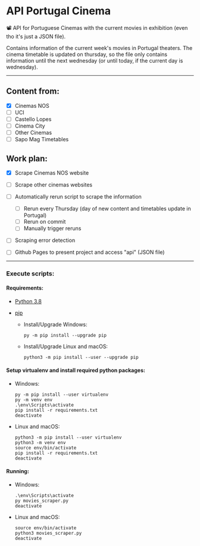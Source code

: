 # API Portugal Cinema

📽️ API for Portuguese Cinemas with the current movies in exhibition (even tho it's just a JSON file).

Contains information of the current week's movies in Portugal theaters. The cinema timetable is updated on thursday, so the file only contains information until the next wednesday (or until today, if the current day is wednesday).

---

## Content from:
- [x] Cinemas NOS
- [ ] UCI
- [ ] Castello Lopes
- [ ] Cinema City
- [ ] Other Cinemas
- [ ] Sapo Mag Timetables

## Work plan:
- [x] Scrape Cinemas NOS website
- [ ] Scrape other cinemas websites
- [ ] Automatically rerun script to scrape the information
  - [ ] Rerun every Thursday (day of new content and timetables update in Portugal)
  - [ ] Rerun on commit
  - [ ] Manually trigger reruns
- [ ] Scraping error detection
- [ ] Github Pages to present project and access "api" (JSON file)


---

### Execute scripts:
#### Requirements:
- [Python 3.8](https://www.python.org/)
- [pip](https://pypi.org/project/pip/)

    - Install/Upgrade Windows: 
  
      `py -m pip install --upgrade pip`

    - Install/Upgrade Linux and macOS: 
  
      `python3 -m pip install --user --upgrade pip`

#### Setup virtualenv and install required python packages:
- Windows:
  
  ```
  py -m pip install --user virtualenv
  py -m venv env
  .\env\Scripts\activate
  pip install -r requirements.txt
  deactivate
  ```

- Linux and macOS:
  
  ```
  python3 -m pip install --user virtualenv
  python3 -m venv env
  source env/bin/activate
  pip install -r requirements.txt
  deactivate
  ```

#### Running:

- Windows:
  
  ```
  .\env\Scripts\activate
  py movies_scraper.py
  deactivate
  ```

- Linux and macOS:
  
  ```
  source env/bin/activate
  python3 movies_scraper.py
  deactivate
  ```